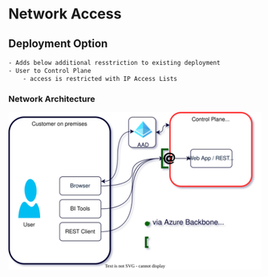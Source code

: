 # Network Access
## Deployment Option 
    - Adds below additional resstriction to existing deployment
    - User to Control Plane
        - access is restricted with IP Access Lists

### Network Architecture
![alt text](./drawio/architecture.drawio.svg)
